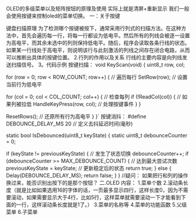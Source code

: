 OLED的多级菜单以及矩阵按钮的原理及使用
实际上就是清屏+重新显示
我们一般会使用按键来控制oled的菜单切换。
一：关于按键

键盘扫描原理
为了检测哪个按键被按下，通常采用行列式的扫描方法。在这种方法中，首先会遍历每一行，将每一行都设为低电平。然后所有的列线会被逐一设置为高电平，而其余未选中的列则保持低电平。随后，程序会读取各条行线的状态。如果某一行线处于高电平，则说明该行与此刻激活的列线之间存在闭合电路，从而可以推断出具体的按键位置。
2.行列的作用以及关系
行线的主要内容是向列线发送扫描信号。 3。代码示例 按键扫描： void KeyScan(void) {
uint8_t row, col;

for (row = 0; row < ROW_COUNT; row++) { // 遍历每行
SetRow(row); // 设置当前行为低电平

 for (col = 0; col < COL_COUNT; col++) { // 检查每列
     if (!ReadCol(col)) {               // 如果列被拉低
         HandleKeyPress(row, col);      // 处理按键事件
     }
 }
 
 ResetRows();                          // 还原所有行为高电平
}
}`
按键消抖：
#define DEBOUNCE_DELAY_MS 20 // 定义去抖延迟时间(毫秒)

static bool IsDebounced(uint8_t keyState) {
static uint8_t debounceCounter = 0;

if (keyState != previousKeyState) {       // 发生了状态切换
    debounceCounter++;
    if (debounceCounter >= MAX_DEBOUNCE_COUNT) { // 达到最大尝试次数
        previousKeyState = keyState;             // 更新稳定后的状态
        return true;
    } else {
        Delay(DEBOUNCE_DELAY_MS);
        return false;
    }
}
//疑问：
如果把行和列的操作换过来，能否识别出按下的是那个按钮？
二.OLED
内容：
1.菜单个数
2.滚动条长度（就是比如如果选用16的字体的话，一页最多显示四行，这样长度0，因为不需要滚动，如果需要显示大于4行，比如5行，这样菜单就需要滚动一下才能看到下面的一行，这样滚动条长度就是1了。）
3.菜单的名称等
4.菜单的功能函数
5.父级菜单
6.子菜单